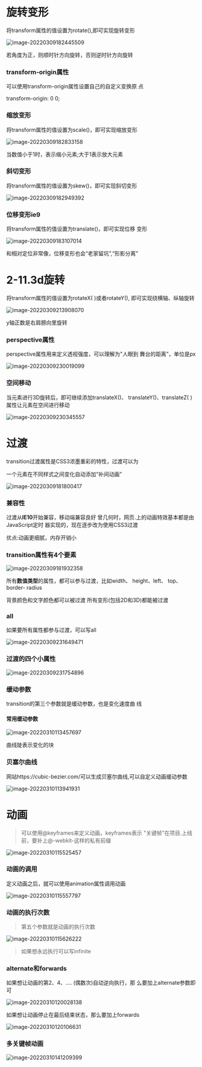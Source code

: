 # 旋转变形

将transform属性的值设置为rotate(),即可实现旋转变形

![image-20220309182445509](../assets/image-20220309182445509.png)



若角度为正，则顺时针方向旋转，否则逆时针方向旋转

### transform-origin属性

可以使用transform-origin属性设置自己的自定义变换原
点

transform-origin: 0 0;

### 缩放变形

将transform属性的值设置为scale()，即可实现缩放变形

![image-20220309182833158](../assets/image-20220309182833158.png)

当数值小于1时，表示缩小元素;大于1表示放大元素

### 斜切变形

将transform属性的值设置为skew()，即可实现斜切变形

![image-20220309182949392](../assets/image-20220309182949392.png)

### 位移变形ie9

将transform属性的值设置为translate()，即可实现位移
变形

![image-20220309183107014](../assets/image-20220309183107014.png)

和相对定位非常像，位移变形也会“老家留坑”,“形影分离”

# 2-11.3d旋转

将transform属性的值设置为rotateX( )或者rotateY(),
即可实现绕横轴、纵轴旋转

![image-20220309213908070](../assets/image-20220309213908070.png)

y轴正数是右肩膀向里旋转

### perspective属性

perspective属性用来定义透视强度，可以理解为"人眼到
舞台的距离”，单位是px

![image-20220309230019099](../assets/image-20220309230019099.png)

### 空间移动

当元素进行3D旋转后，即可继续添加translateX()、
translateY()、translateZ( )属性让元素在空间进行移动

![image-20220309230345557](../assets/image-20220309230345557.png)

# 过渡

transition过渡属性是CSS3浓墨重彩的特性，过渡可以为

一个元素在不同样式之间变化自动添加“补间动画”



![image-20220309181800417](../assets/image-20220309181800417.png)

### 兼容性

过渡从**IE10**开始兼容，移动端兼容良好
曾几何时，网页.上的动画特效基本都是由JavaScript定时
器实现的，现在逐步改为使用CSS3过渡

优点:动画更细腻，内存开销小

### transition属性有4个要素

![image-20220309181932358](../assets/image-20220309181932358.png)

所有**数值类型**的属性，都可以参与过渡，比如width、
height、left、 top、 border- radius

背景颜色和文字颜色都可以被过渡
所有变形(包括2D和3D)都能被过渡

### all

如果要所有属性都参与过渡，可以写all

![image-20220309231649471](../assets/image-20220309231649471.png)

### 过渡的四个小属性

![image-20220309231754896](../assets/image-20220309231754896.png)



### 缓动参数

transition的第三个参数就是缓动参数，也是变化速度曲
线

#### 常用缓动参数

![image-20220310113457697](../assets/image-20220310113457697.png)

曲线陡表示变化的块

### 贝塞尔曲线

网站https://cubic-bezier.com/可以生成贝塞尔曲线,可以自定义动画缓动参数

![image-20220310113941931](../assets/image-20220310113941931.png)

# 动画

> 可以使用@keyframes来定义动画，keyframes表示 "关键帧"在项目.上线前，要补上@-webkit-这样的私有前缀

![image-20220310115525457](../assets/image-20220310115525457.png)

### 动画的调用

定义动画之后，就可以使用animation属性调用动画

![image-20220310115557797](../assets/image-20220310115557797.png)

### 动画的执行次数

> 第五个参数就是动画的执行次数

![image-20220310115626222](../assets/image-20220310115626222.png)

> 如果想永远执行可以写infinite

### alternate和forwards

如果想让动画的第2、4、.... (偶数次)自动逆向执行，那
么要加上alternate参数即可

![image-20220310120028138](../assets/image-20220310120028138.png)

如果想让动画停止在最后结束状态，那么要加上forwards

![image-20220310120106631](../assets/image-20220310120106631.png)

### 多关键帧动画

![image-20220310141209399](../assets/image-20220310141209399.png)









